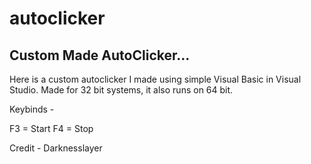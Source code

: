 # autoclicker
Custom Made AutoClicker...
------------------------------

Here is a custom autoclicker I made using simple Visual Basic in Visual Studio. Made for 32 bit systems, it also runs on 64 bit.

Keybinds - 

F3 = Start
F4 = Stop


Credit - Darknesslayer
